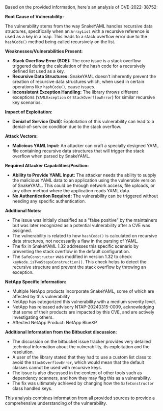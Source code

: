 Based on the provided information, here's an analysis of CVE-2022-38752:

**Root Cause of Vulnerability:**

The vulnerability stems from the way SnakeYAML handles recursive data structures, specifically when an `ArrayList` with a recursive reference is used as a key in a map. This leads to a stack overflow error due to the `hashCode()` method being called recursively on the list.

**Weaknesses/Vulnerabilities Present:**

*   **Stack Overflow Error (SOE):**  The core issue is a stack overflow triggered during the calculation of the hash code for a recursively defined list used as a key.
*   **Recursive Data Structures:** SnakeYAML doesn't inherently prevent the creation of recursive data structures which, when used in certain operations like `hashCode()`, cause issues.
*   **Inconsistent Exception Handling:** The library throws different exceptions (`YAMLException` or `StackOverflowError`) for similar recursive key scenarios.

**Impact of Exploitation:**

*   **Denial of Service (DoS):**  Exploitation of this vulnerability can lead to a denial-of-service condition due to the stack overflow.

**Attack Vectors:**

*   **Malicious YAML Input:** An attacker can craft a specially designed YAML file containing recursive data structures that will trigger the stack overflow when parsed by SnakeYAML.

**Required Attacker Capabilities/Position:**

*   **Ability to Provide YAML Input:** The attacker needs the ability to supply the malicious YAML data to an application using the vulnerable version of SnakeYAML. This could be through network access, file uploads, or any other method where the application reads YAML data.
*   **No Authentication Required:** The vulnerability can be triggered without needing any specific authentication.

**Additional Notes:**

*   The issue was initially classified as a "false positive" by the maintainers but was later recognized as a potential vulnerability after a CVE was assigned.
*   The vulnerability is related to how `hashCode()` is calculated on recursive data structures, not necessarily a flaw in the parsing of YAML.
*   The fix in SnakeYAML 1.32 addresses this specific scenario by preventing the stack overflow in the default configuration.
*   The `SafeConstructor` was modified in version 1.32 to check `keyNode.isTwoStepsConstruction()`. This check helps to detect the recursive structure and prevent the stack overflow by throwing an exception.

**NetApp Specific Information:**

*   Multiple NetApp products incorporate SnakeYAML, some of which are affected by this vulnerability
*   NetApp has categorized this vulnerability with a medium severity level.
*   NetApp has released advisory NTAP-20240315-0009, acknowledging that some of their products are impacted by this CVE, and are actively investigating others.
*  Affected NetApp Product: NetApp BlueXP

**Additional Information from the Bitbucket discussion:**

*   The discussion on the bitbucket issue tracker provides very detailed technical information about the vulnerability, its exploitation and the resolution.
*   A user of the library stated that they had to use a custom list class to avoid the `StackOverflowError`, which would mean that the default classes cannot be used with recursive keys.
*   The issue is also discussed in the context of other tools such as dependency scanners, and how they may flag this as a vulnerability.
*   The fix was ultimately achieved by changing how the `SafeConstructor` class handled keys.

This analysis combines information from all provided sources to provide a comprehensive understanding of the vulnerability.